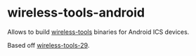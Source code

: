 wireless-tools-android
======================

Allows to build [wireless-tools](http://www.hpl.hp.com/personal/Jean_Tourrilhes/Linux/Tools.html) binaries for Android ICS devices.

Based off [wireless-tools-29](http://www.hpl.hp.com/personal/Jean_Tourrilhes/Linux/wireless_tools.29.tar.gz).
